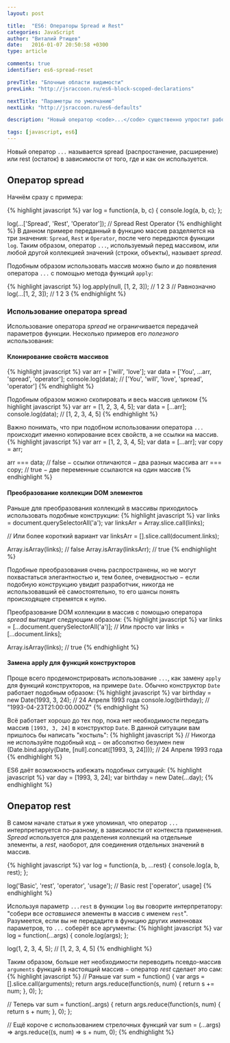 ```yaml
---
layout: post

title:  "ES6: Операторы Spread и Rest"
categories: JavaScript
author: "Виталий Ртищев"
date:   2016-01-07 20:50:58 +0300
type: article

comments: true
identifier: es6-spread-reset

prevTitle: "Блочные области видимости"
prevLink: "http://jsraccoon.ru/es6-block-scoped-declarations"

nextTitle: "Параметры по умолчанию"
nextLink: "http://jsraccoon.ru/es6-defaults"

description: "Новый оператор <code>...</code> существенно упростит работу с многими типами данных: массивами, коллекциями DOM элементов, датами и функциями."

tags: [javascript, es6]
---
```


Новый оператор `...` называется spread (распростанение, расширение) или rest (остаток) в зависимости от того, где и как он используется.

## Оператор spread
Начнём сразу с примера:

{% highlight javascript %}
var log = function(a, b, c) {
  console.log(a, b, c);
};

log(...['Spread', 'Rest', 'Operator']); // Spread Rest Operator
{% endhighlight %}
В данном примере переданный в функцию массив разделяется на три значения: `Spread`, `Rest` и `Operator`, после чего передаются функции `log`. Таким образом, оператор `...`, используемый перед массивом, или любой другой коллекцией значений (строки, объекты), называет *spread*.

Подобным образом использовать массив можно было и до появления оператора `...` с помощью метода функций `apply`:

{% highlight javascript %}
log.apply(null, [1, 2, 3]); // 1 2 3
// Равнозначно
log(...[1, 2, 3]); // 1 2 3
{% endhighlight %}

### Использование оператора spread
Использование оператора *spread* не ограничивается передачей параметров функции. Несколько примеров его *полезного* использования:

#### Клонирование свойств массивов
{% highlight javascript %}
var arr = ['will', 'love'];
var data = ['You', ...arr, 'spread', 'operator'];
console.log(data); // ['You', 'will', 'love', 'spread', 'operator']
{% endhighlight %}

Подобным образом можно скопировать и весь массив целиком
{% highlight javascript %}
var arr = [1, 2, 3, 4, 5];
var data = [...arr];
console.log(data); // [1, 2, 3, 4, 5]
{% endhighlight %}

Важно понимать, что при подобном использовании оператора `...` происходит именно копирование всех свойств, а не ссылки на массив.
{% highlight javascript %}
var arr = [1, 2, 3, 4, 5];
var data = [...arr];
var copy = arr;

arr === data; // false − ссылки отличаются − два разных массива
arr === copy; // true − две переменные ссылаются на один массив
{% endhighlight %}

#### Преобразование коллекции DOM элементов
Раньше для преобразования коллекций в массивы приходилось использовать подобные конструкции:
{% highlight javascript %}
var links = document.querySelectorAll('a');
var linksArr = Array.slice.call(links);

// Или более короткий вариант
var linksArr = [].slice.call(document.links);

Array.isArray(links); // false
Array.isArray(linksArr); // true
{% endhighlight %}

Подобные преобразования очень распространены, но не могут похвастаться элегантностью и, тем более, очевидностью − если подобную конструкцию увидит разработчик, никогда не использовавший её самостоятельно, то его шансы понять происходящее стремятся к нулю.

Преобразование DOM коллекции в массив с помощью оператора *spread* выглядит следующим образом:
{% highlight javascript %}
var links = [...document.querySelectorAll('a')];
// Или просто
var links = [...document.links];

Array.isArray(links); // true
{% endhighlight %}

#### Замена apply для функций конструкторов
Проще всего продемонстрировать использование `...`, как замену `apply` для функций конструкторов, на примере `Date`. Обычно конструктор `Date` работает подобным образом:
{% highlight javascript %}
var birthday = new Date(1993, 3, 24); // 24 Апреля 1993 года
console.log(birthday); // "1993-04-23T21:00:00.000Z"
{% endhighlight %}

Всё работает хорошо до тех пор, пока нет необходимости передать массив `[1993, 3, 24]` в конструктор `Date`. В данной ситуации вам пришлось бы написать "костыль":
{% highlight javascript %}
// Никогда не используйте подобный код − он абсолютно безумен
new (Date.bind.apply(Date, [null].concat([1993, 3, 24]))); // 24 Апреля 1993 года
{% endhighlight %}

ES6 даёт возможность избежать подобных ситуаций:
{% highlight javascript %}
var day = [1993, 3, 24];
var birthday = new Date(...day);
{% endhighlight %}

## Оператор rest
В самом начале статьи я уже упоминал, что оператор `...` интерпретируется по-разному, в зависимости от контекста применения. *Spread* используется для разделения коллекций на отдельные элементы, а *rest*, наоборот, для соединения отдельных значений в массив.

{% highlight javascript %}
var log = function(a, b, ...rest) {
  console.log(a, b, rest);
};

log('Basic', 'rest', 'operator', 'usage'); // Basic rest ['operator', usage]
{% endhighlight %}

Используя параметр `...rest` в функции `log` вы говорите интерпретатору: "собери все *оставшиеся* элементы в массив с именем `rest`". Разумеется, если вы не передадите в функцию других именновах параметров, то `...` соберёт все аргументы:
{% highlight javascript %}
var log = function(...args) {
  conole.log(args);
};

log(1, 2, 3, 4, 5); // [1, 2, 3, 4, 5]
{% endhighlight %}

Таким образом, больше нет необходимости переводить псевдо-массив `arguments` функций в настоящий массив − оператор *rest* сделает это сам:
{% highlight javascript %}
// Раньше
var sum = function() {
  var args = [].slice.call(arguments);
  return args.reduce(function(s, num) {
    return s += num;
  }, 0);
};

// Теперь
var sum = function(..args) {
  return args.reduce(function(s, num) {
    return s + num;
  }, 0);
};

// Ещё короче с использованием стрелочных функций
var sum = (...args) => args.reduce((s, num) => s + num, 0);
{% endhighlight %}

